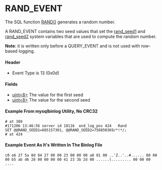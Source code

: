 
# RAND_EVENT

The SQL function [RAND()](../../../../../../general-resources/learning-and-training/training-and-tutorials/advanced-mariadb-articles/development-articles/quality/random-query-generator-tests.md) generates a random number.


A RAND_EVENT contains two seed values that set the [rand_seed1](../../../../../server-usage/replication-cluster-multi-master/optimization-and-tuning/system-variables/server-system-variables.md#rand_seed1) and [rand_seed2](../../../../../server-usage/replication-cluster-multi-master/optimization-and-tuning/system-variables/server-system-variables.md#rand_seed2) system variables that are used to compute the random number.


**Note**: it is written only before a QUERY_EVENT and is not used with row-based logging.


#### Header


* Event Type is 13 (0x0d)


#### Fields



* [uint<8>](../protocol-data-types.md#fixed-length-integers) The value for the first seed
* [uint<8>](../protocol-data-types.md#fixed-length-integers) The value for the second seed



#### Example From mysqlbinlog Utility, No CRC32


```
# at 389
#171206 13:46:56 server id 10116  end_log_pos 424 	Rand
SET @@RAND_SEED1=685157301, @@RAND_SEED2=758850369/*!*/;
# at 424
```


#### Example Event As It's Written In The Binlog File


`
c0 e6 27 5a 0d 84 27 00 00 23 00 00 00 a8 01 00 ..'Z..'..#......
00 00 00 b5 ab d6 28 00 00 00 00 41 23 3b 2d 00 ......(.........
00 00 00 ....
`

